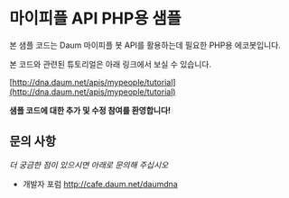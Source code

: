 마이피플 API PHP용 샘플
=======================

본 샘플 코드는 Daum 마이피플 봇 API를 활용하는데 필요한 PHP용 에코봇입니다.

본 코드와 관련된 튜토리얼은 아래 링크에서 보실 수 있습니다.

[http://dna.daum.net/apis/mypeople/tutorial](http://dna.daum.net/apis/mypeople/tutorial)

**샘플 코드에 대한 추가 및 수정 참여를 환영합니다!**
 

## 문의 사항

*더 궁금한 점이 있으시면 아래로 문의해 주십시오*
- 개발자 포럼 http://cafe.daum.net/daumdna
 
